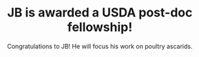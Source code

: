 ---
title: "JB is awarded a USDA post-doc fellowship!"
subtitle: "Congratulations to JB! He will focus his work on poultry ascarids."
layout: post
tags: news
published: true
---